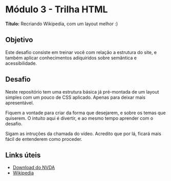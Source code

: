 # Módulo 3 - Trilha HTML

**Título:** Recriando Wikipedia, com um layout melhor :)

## Objetivo

Este desafio consiste em treinar você com relação a estrutura do site, e também aplicar conhecimentos adiquiridos sobre semântica e acessibilidade.

## Desafio

Neste repositório tem uma estrutura básica já pré-montada de um layout simples com um pouco de CSS aplicado. Apenas para deixar mais apresentável.

Fiquem a vontade para criar da forma que desejarem, e sobre os temas que quiserem. O intuito aqui é divertir, e ao mesmo tempo aprender com o desafio.

Sigam as intruções da chamada do vídeo. Acredito que por lá, ficará mais fácil de entenderem como proceder.

## Links úteis

- [Download do NVDA](https://www.nvaccess.org/download/)
- [Wikipedia](https://pt.wikipedia.org/)